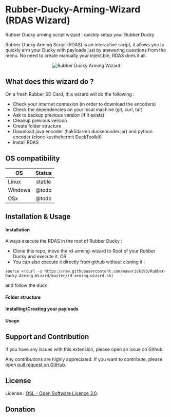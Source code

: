 # Rubber-Ducky-Arming-Wizard (RDAS Wizard)
Rubber Ducky arming script wizard : quickly setup your Rubber Ducky 

Rubber Ducky Arming Script (RDAS) is an interactive script, it allows you to quickly arm your Ducky with payloads just by answering questions from the menu. No need to create manually your inject.bin, RDAS does it all.

<p align="center">
  <img src="https://user-images.githubusercontent.com/1863000/34879289-072ffc98-f7ad-11e7-8202-7123108c5286.png" alt="Rubber Ducky Arming Wizard">
</p>

## What does this wizard do ?
On a fresh Rubber SD Card, this wizard will do the following :
- Check your internet connexion (in order to download the encoders)
- Check the dependencies on your local machine (git, curl, tar)
- Ask to backup previous version (if it exists)
- Cleanup previous version
- Create folder structure
- Download java encoder (hak5darren duckencoder.jar) and python encoder (clone kevthehermit DuckToolkit)
- Install RDAS

## OS compatibility
| OS            | Status        |
| ------------- |:-------------:|
| Linux         | stable        |
| Windows       | @todo         |
| OSx           | @todo         |

## Installation & Usage
#### Installation
Always execute the RDAS in the root of Rubber Ducky :
- Clone this repo, move the rd-arming-wizard to Root of your Rubber Ducky and execute it.
OR
- You can also execute it directly from github without cloning it :
```shell
source <(curl -s https://raw.githubusercontent.com/maverick193/Rubber-Ducky-Arming-Wizard/master/rd-arming-wizard.sh)
```
and follow the duck

#### Folder structure

#### Installing/Creating your payloads

#### Usage

## Support and Contribution
If you have any issues with this extension, please open an issue on Github.

Any contributions are highly appreciated. If you want to contribute, please open [pull request on GitHub](https://help.github.com/articles/using-pull-requests).

## License
License   : [OSL - Open Software Licence 3.0](http://opensource.org/licenses/osl-3.0.php).

## Donation
